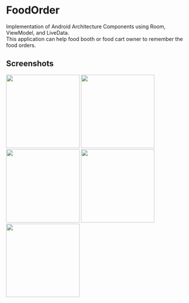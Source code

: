 # FoodOrder
Implementation of Android Architecture Components using Room, ViewModel, and LiveData. <br/>
This application can help food booth or food cart owner to remember the food orders. 

## Screenshots
<image src="/image/Screenshot_1539955970.png" width=200/>
<image src="/image/Screenshot_1539955973.png" width=200/>
<image src="/image/Screenshot_1539955949.png" width=200/>
<image src="/image/Screenshot_1539955978.png" width=200/>
<image src="/image/Screenshot_1539956002.png" width=200/>
